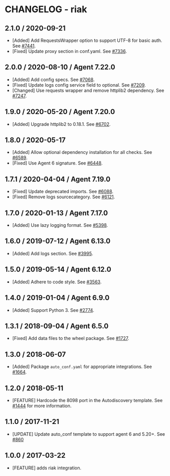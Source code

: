 # CHANGELOG - riak

## 2.1.0 / 2020-09-21

* [Added] Add RequestsWrapper option to support UTF-8 for basic auth. See [#7441](https://github.com/DataDog/integrations-core/pull/7441).
* [Fixed] Update proxy section in conf.yaml. See [#7336](https://github.com/DataDog/integrations-core/pull/7336).

## 2.0.0 / 2020-08-10 / Agent 7.22.0

* [Added] Add config specs. See [#7068](https://github.com/DataDog/integrations-core/pull/7068).
* [Fixed] Update logs config service field to optional. See [#7209](https://github.com/DataDog/integrations-core/pull/7209).
* [Changed] Use requests wrapper and remove httplib2 dependency. See [#7247](https://github.com/DataDog/integrations-core/pull/7247).

## 1.9.0 / 2020-05-20 / Agent 7.20.0

* [Added] Upgrade httplib2 to 0.18.1. See [#6702](https://github.com/DataDog/integrations-core/pull/6702).

## 1.8.0 / 2020-05-17

* [Added] Allow optional dependency installation for all checks. See [#6589](https://github.com/DataDog/integrations-core/pull/6589).
* [Fixed] Use Agent 6 signature. See [#6448](https://github.com/DataDog/integrations-core/pull/6448).

## 1.7.1 / 2020-04-04 / Agent 7.19.0

* [Fixed] Update deprecated imports. See [#6088](https://github.com/DataDog/integrations-core/pull/6088).
* [Fixed] Remove logs sourcecategory. See [#6121](https://github.com/DataDog/integrations-core/pull/6121).

## 1.7.0 / 2020-01-13 / Agent 7.17.0

* [Added] Use lazy logging format. See [#5398](https://github.com/DataDog/integrations-core/pull/5398).

## 1.6.0 / 2019-07-12 / Agent 6.13.0

* [Added] Add logs section. See [#3995](https://github.com/DataDog/integrations-core/pull/3995).

## 1.5.0 / 2019-05-14 / Agent 6.12.0

* [Added] Adhere to code style. See [#3563](https://github.com/DataDog/integrations-core/pull/3563).

## 1.4.0 / 2019-01-04 / Agent 6.9.0

* [Added] Support Python 3. See [#2774][1].

## 1.3.1 / 2018-09-04 / Agent 6.5.0

* [Fixed] Add data files to the wheel package. See [#1727][2].

## 1.3.0 / 2018-06-07

* [Added] Package `auto_conf.yaml` for appropriate integrations. See [#1664][3].

## 1.2.0 / 2018-05-11

* [FEATURE] Hardcode the 8098 port in the Autodiscovery template. See [#1444][4] for more information.

## 1.1.0 / 2017-11-21

* [UPDATE] Update auto_conf template to support agent 6 and 5.20+. See [#860][5]

## 1.0.0 / 2017-03-22

* [FEATURE] adds riak integration.

<!--- The following link definition list is generated by PimpMyChangelog --->
[1]: https://github.com/DataDog/integrations-core/pull/2774
[2]: https://github.com/DataDog/integrations-core/pull/1727
[3]: https://github.com/DataDog/integrations-core/pull/1664
[4]: https://github.com/DataDog/integrations-core/pull/1444
[5]: https://github.com/DataDog/integrations-core/issues/860
